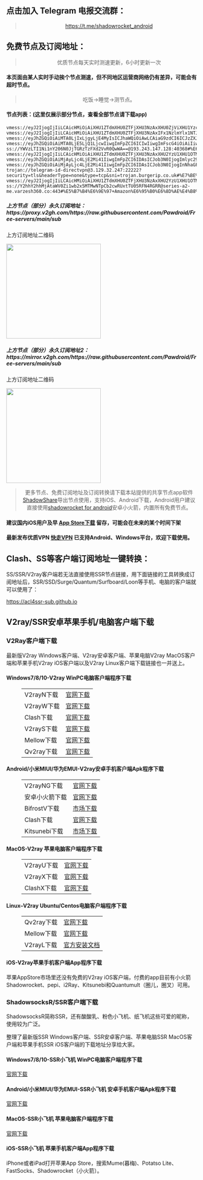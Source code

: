 
<h2>点击加入 Telegram 电报交流群：</h2>
<blockquote>
<p style="text-align: center;"><a href="https://t.me/shadowrocket_android">https://t.me/shadowrocket_android</a></p>
</blockquote>
<h2>免费节点及订阅地址：</h2>
<blockquote>
<p style="text-align: center;">优质节点每天实时测速更新，6小时更新一次</p>
</blockquote>
<h4>本页面由某人实时手动挨个节点测速，但不同地区运营商网络仍有差异，可能会有超时节点。</h4>
<blockquote>
<p style="text-align: center;">吃饭->睡觉->测节点。</p>
</blockquote>
<h4>节点列表：(这里仅展示部分节点，查看全部节点请下载app)</h4>

```ss://Y2hhY2hhMjAtaWV0Zi1wb2x5MTMwNTpkNjEwNWJiZC1iZTBkLTQ1YjItODJhZC0zMWZkMTA3MWMxZDI=@service.ouluyun9803.com:20005#%E7%BE%8E%E5%9B%BD%E7%A7%91%E7%BD%97%E6%8B%89%E5%A4%9A%E5%B7%9E%E5%B8%83%E9%9A%86%E8%8F%B2%E5%B0%94%E5%BE%B7%E5%B8%82+Level3
vmess://eyJ2IjogIjIiLCAicHMiOiAiXHU1ZTdmXHU0ZTFjXHU3NzAxXHU0ZjViXHU1YzcxXHU1ZTAyIFx1NzlmYlx1NTJhOCIsICJhZGQiOiAiMTgzLjIzMi4xOTkuNjEiLCAicG9ydCI6IDE1NjAzLCAiYWlkIjogMCwgInNjeSI6ICJhdXRvIiwgIm5ldCI6ICJ0Y3AiLCAidHlwZSI6ICJub25lIiwgInRscyI6ICIiLCAiaWQiOiAiYWFhYWFhYWEtYWFhYS1hYWFhLWFhYWEtZGFhYWFhYWFhYWFkIn0=
vmess://eyJ2IjogIjIiLCAicHMiOiAiXHU1ZTdmXHU0ZTFjXHU3NzAxIFx1NzlmYlx1NTJhOCIsICJhZGQiOiAiZGF0YS11cy12MS5zaHdqZmt3LmNuIiwgInBvcnQiOiAiMjA0MDEiLCAidHlwZSI6ICJub25lIiwgImlkIjogImIxNDc4ZTI0LTQ5MTYtM2FiZS04ZjE3LTE1OTMxMDEyZWNiZSIsICJhaWQiOiAiMCIsICJuZXQiOiAid3MiLCAicGF0aCI6ICIvZGViaWFuIiwgImhvc3QiOiAiZGF0YS11cy12MS5zaHdqZmt3LmNuIiwgInRscyI6ICIifQ==
vmess://eyJhZGQiOiAiMTA0LjIxLjgyLjE4MyIsICJhaWQiOiAwLCAiaG9zdCI6ICJzZXJ2ZXIyNi5iZWhlc2h0YmFuZWguY29tIiwgImlkIjogIjVhNzAyMWUwLTI2YjQtNDVkNi1iMTc1LWZlNTUxNjAxY2E5NyIsICJuZXQiOiAid3MiLCAicGF0aCI6ICIvIiwgInBvcnQiOiA4ODgwLCAicHMiOiAiXHU3ZjhlXHU1NmZkIENsb3VkRmxhcmVcdTgyODJcdTcwYjkiLCAidGxzIjogIiIsICJ0eXBlIjogImF1dG8iLCAic2VjdXJpdHkiOiAiYXV0byIsICJza2lwLWNlcnQtdmVyaWZ5IjogdHJ1ZSwgInNuaSI6ICIifQ==
vmess://eyJhZGQiOiAiMTA0LjE5LjQ1LjcwIiwgImFpZCI6ICIwIiwgImFscG4iOiAiIiwgImZwIjogIiIsICJob3N0IjogIm9uZWEuZmxoYS5ydSIsICJpZCI6ICI3YTczN2Y0MS1iNzkyLTQyNjAtOTRmZi0zZDg2NGRhNjdiODAiLCAibmV0IjogIndzIiwgInBhdGgiOiAiLyIsICJwb3J0IjogIjIwOTUiLCAicHMiOiAiXHU3ZjhlXHU1NmZkIENsb3VkRmxhcmVcdTgyODJcdTcwYjkiLCAic2N5IjogImF1dG8iLCAic25pIjogIiIsICJ0bHMiOiAiIiwgInR5cGUiOiAiIiwgInYiOiAiMiJ9
ss://YWVzLTI1Ni1nY206N0JjTGRzTzFXd2VvR0QwWA==@193.243.147.128:40368#%E6%B3%A2%E5%85%B0+V2CROSS.COM
vmess://eyJ2IjogIjIiLCAicHMiOiAiXHU1ZTdmXHU0ZTFjXHU3NzAxXHU2YzU1XHU1OTM0XHU1ZTAyIFx1NzlmYlx1NTJhOCIsICJhZGQiOiAiMTgzLjI0MC4xNzkuMTk1IiwgInBvcnQiOiAiNjEwMDIiLCAidHlwZSI6ICJub25lIiwgImlkIjogImFhYWFhYWFhLWFhYWEtYWFhYS1hYWFhLWRhYWFhYWFhYWFhZCIsICJhaWQiOiAiMCIsICJuZXQiOiAidGNwIiwgInBhdGgiOiAiLyIsICJob3N0IjogIiIsICJ0bHMiOiAiIn0=
vmess://eyJhZGQiOiAiMjAyLjc4LjE2Mi41IiwgImFpZCI6IDAsICJob3N0IjogImlyc29mdC5zeXRlcy5uZXQiLCAiaWQiOiAiMmZmOTdjNmQtODU1Ny00MmE0LWI0M2YtMTljNzdjNTk1OWVhIiwgIm5ldCI6ICJ3cyIsICJwYXRoIjogIi9AZm9yd2FyZHYycmF5IiwgInBvcnQiOiA0NDMsICJwcyI6ICJcdTUzNzBcdTVlYTYgVjJDUk9TUy5DT00iLCAidGxzIjogInRscyIsICJ0eXBlIjogImF1dG8iLCAic2VjdXJpdHkiOiAiYXV0byIsICJza2lwLWNlcnQtdmVyaWZ5IjogdHJ1ZSwgInNuaSI6ICIifQ==
vmess://eyJhZGQiOiAiMjAyLjc4LjE2Mi41IiwgImFpZCI6IDAsICJob3N0IjogInNhaGFuZC5zZXJ2ZW1pbmVjcmFmdC5uZXQiLCAiaWQiOiAiMTE4Mjg3ZDItZTk2OC00MmUxLTgwZDAtMTJmYTJmNWQzOGQ2IiwgIm5ldCI6ICJ3cyIsICJwYXRoIjogIi9AZm9yd2FyZHYycmF5IiwgInBvcnQiOiA0NDMsICJwcyI6ICJcdTUzNzBcdTVlYTYgVjJDUk9TUy5DT00iLCAidGxzIjogInRscyIsICJ0eXBlIjogImF1dG8iLCAic2VjdXJpdHkiOiAiYXV0byIsICJza2lwLWNlcnQtdmVyaWZ5IjogdHJ1ZSwgInNuaSI6ICIifQ==
trojan://telegram-id-directvpn@3.129.32.247:22222?security=tls&headerType=none&type=tcp&sni=trojan.burgerip.co.uk#%E7%BE%8E%E5%9B%BD+Amazon+EC2%E6%9C%8D%E5%8A%A1%E5%99%A8
vmess://eyJ2IjogIjIiLCAicHMiOiAiXHU1ZTdmXHU0ZTFjXHU3NzAxXHU2YzU1XHU1OTM0XHU1ZTAyIFx1NzlmYlx1NTJhOCIsICJhZGQiOiAiMTgzLjI0MC4xNzkuMTk1IiwgInBvcnQiOiAiMTU2MDEiLCAiaWQiOiAiYWFhYWFhYWEtYWFhYS1hYWFhLWFhYWEtZGFhYWFhYWFhYWFkIiwgImFpZCI6ICIwIiwgInNjeSI6ICJhdXRvIiwgIm5ldCI6ICJ0Y3AiLCAidHlwZSI6ICJub25lIiwgImhvc3QiOiAiIiwgInBhdGgiOiAiIiwgInRscyI6ICIiLCAic25pIjogIiIsICJhbHBuIjogIiJ9
ss://Y2hhY2hhMjAtaWV0Zi1wb2x5MTMwNTpCb2cwRUxtTU05RFN4RGRR@series-a2-me.varzesh360.co:443#%E5%B7%B4%E6%9E%97+Amazon%E6%95%B0%E6%8D%AE%E4%B8%AD%E5%BF%83
```
<h5>上方节点（部分）永久订阅地址：https://proxy.v2gh.com/https://raw.githubusercontent.com/Pawdroid/Free-servers/main/sub</h5>
<p>上方订阅地址二维码</p>
<img src='https://raw.githubusercontent.com/Pawdroid/Free-servers/main/sub.png' width=250 height=250>
<h5>上方节点（部分）永久订阅地址2：https://mirror.v2gh.com/https://raw.githubusercontent.com/Pawdroid/Free-servers/main/sub</h5>
<p>上方订阅地址二维码</p>
<img src='https://raw.githubusercontent.com/Pawdroid/Free-servers/main/sub2.png' width=250 height=250>
<blockquote style='text-align: center;'>更多节点、免费订阅地址及订阅转换请下载本站提供的共享节点app软件<a href='https://shadowsharing.com'>ShadowShare</a>导出节点使用，支持iOS、Android下载，Android用户建议直接使用<a href='https://github.com/Pawdroid/shadowrocket_for_android'>shadowrocket for android</a>安卓小火箭，内置所有免费节点。</blockquote>
<h4>建议国内iOS用户及早 <a href='https://apps.apple.com/cn/app/shadowshare/id1612647259'>App Store下载</a> 留存，可能会在未来的某个时间下架</h4>

<h4>最新发布优质VPN <a href='https://letsgovpn.com'>快走VPN</a> 已支持Android、Windows平台，欢迎下载使用。</h4>

<div class="nv-content-wrap entry-content">
<h2>Clash、SS等客户端订阅地址一键转换：</h2>
<p>SS/SSR/V2ray客户端若无法直接使用SSR节点链接，用下面链接的工具转换成订阅地址后，SSR/SSD/Surge/Quantum/Surfboard/Loon等手机、电脑的客户端就可以使用了：</p>
<p><a href="https://acl4ssr-sub.github.io" target="_blank" rel="noreferrer noopener nofollow">https://acl4ssr-sub.github.io</a></p>
<h2>V2ray/SSR安卓苹果手机/电脑客户端下载</h2>
<h3>V2Ray客户端下载</h3>
<p>最新版V2ray Windows客户端、V2ray安卓客户端、苹果电脑V2ray MacOS客户端和苹果手机V2ray iOS客户端以及V2ray Linux客户端下载链接也一并送上。</p>
<h4>Windows7/8/10-<strong>V2ray WinPC电脑客户端</strong>程序下载</h4>
<figure class="wp-block-table alignwide is-style-stripes"><table><tbody><tr><td>V2rayN下载</td><td><a href="https://github.com/2dust/v2rayN/releases" target="_blank" rel="noreferrer noopener">官网下载</a></td></tr><tr><td>V2rayW下载</td><td><a href="https://github.com/Cenmrev/V2RayW/releases" target="_blank" rel="noreferrer noopener">官网下载</a></td></tr><tr><td>Clash下载</td><td><a href="https://github.com/Fndroid/clash_for_windows_pkg/releases" target="_blank" rel="noreferrer noopener">官网下载</a></td></tr><tr><td>V2rayS下载</td><td><a href="https://github.com/Shinlor/V2RayS/releases" target="_blank" rel="noreferrer noopener">官网下载</a></td></tr><tr><td>Mellow下载</td><td><a href="https://github.com/mellow-io/mellow/releases" target="_blank" rel="noreferrer noopener">官网下载</a></td></tr><tr><td>Qv2ray下载</td><td><a href="https://github.com/Qv2ray/Qv2ray" target="_blank" rel="noreferrer noopener">官网下载</a></td></tr></tbody></table></figure>
<h4><strong>Android/小米MIUI/华为EMUI-V2ray安卓手机客户端</strong>Apk程序下载</h4>
<figure class="wp-block-table alignwide is-style-stripes"><table><tbody><tr><td>V2rayNG下载</td><td><a href="https://github.com/2dust/v2rayNG/releases" target="_blank" rel="noreferrer noopener">官网下载</a></td></tr><tr><td>安卓小火箭下载</td><td><a href="https://github.com/Pawdroid/shadowrocket_for_android/releases" target="_blank" rel="noreferrer noopener">官网下载</a></td></tr><tr><td>BifrostV下载</td><td><a rel="noreferrer noopener" href="https://www.appsapk.com/downloading/latest/com.github.dawndiy.bifrostv-0.6.8.apk" target="_blank">市场下载</a></td></tr><tr><td>Clash下载</td><td><a href="https://github.com/Kr328/ClashForAndroid/releases" target="_blank" rel="noreferrer noopener">官网下载</a></td></tr><tr><td>Kitsunebi下载</td><td><a rel="noreferrer noopener" href="https://apkpure.com/kitsunebi/fun.kitsunebi.kitsunebi4android" target="_blank">市场下载</a></td></tr></tbody></table></figure>
<h4><strong>MacOS-V2ray <strong>苹果电脑</strong>客户端</strong>程序下载</h4>
<figure class="wp-block-table alignwide is-style-stripes"><table><tbody><tr><td>V2rayU下载</td><td><a href="https://github.com/yanue/V2rayU/releases" target="_blank" rel="noreferrer noopener">官网下载</a></td></tr><tr><td>V2rayX下载</td><td><a href="https://github.com/Cenmrev/V2RayX/releases" target="_blank" rel="noreferrer noopener">官网下载</a></td></tr><tr><td>ClashX下载</td><td><a href="https://github.com/yichengchen/clashX/releases" target="_blank" rel="noreferrer noopener">官网下载</a></td></tr></tbody></table></figure>
<h4><strong>Linux</strong>–<strong>V2ray Ubuntu/Centos电脑客户端</strong>程序下载</h4>
<figure class="wp-block-table alignwide is-style-stripes"><table><tbody><tr><td>Qv2ray下载</td><td><a href="https://github.com/Qv2ray/Qv2ray" target="_blank" rel="noreferrer noopener">官网下载</a></td></tr><tr><td>Mellow下载</td><td><a href="https://github.com/mellow-io/mellow/releases" target="_blank" rel="noreferrer noopener">官网下载</a></td></tr><tr><td>V2rayL下载</td><td><a rel="noreferrer noopener" href="https://github.com/jiangxufeng/v2rayL" target="_blank">官方安装文档</a></td></tr></tbody></table></figure>
<h4>iOS-<strong>V2ray苹果<strong>手机客户端</strong>App程序</strong>下载</h4>
<p>苹果AppStore市场里还没有免费的V2ray iOS客户端，付费的app目前有小火箭Shadowrocket、pepi、i2Ray、Kitsunebi和Quantumult（圈儿，圈叉）可用。</p>
<h3>ShadowsocksR/SSR客户端下载</h3>
<p>ShadowsocksR简称SSR，还有酸酸乳、粉色小飞机、纸飞机这些可爱的昵称，使用较为广泛。</p>
<p>整理了最新版SSR Windows客户端、SSR安卓客户端、苹果电脑SSR MacOS客户端和苹果手机SSR iOS客户端的下载地址分享给大家。</p>
<h4><strong>Windows7/8/10-<strong>SSR小飞机 WinPC电脑客户端</strong>程序下载</strong></h4>
<p><a rel="noreferrer noopener" href="https://github.com/shadowsocksrr/shadowsocksr-csharp/releases" target="_blank">官网下载</a></p>
<h4><strong><strong>Android/小米MIUI/华为EMUI-SSR小飞机 安卓手机客户端</strong>Apk程序下载</strong></h4>
<p><a rel="noreferrer noopener" href="https://github.com/shadowsocksrr/shadowsocksr-android/releases" target="_blank">官网下载</a></p>
<h4><strong><strong>MacOS-SSR小飞机 苹果电脑客户端</strong>程序下载</strong></h4>
<p><a href="https://github.com/qinyuhang/ShadowsocksX-NG-R/releases" target="_blank" rel="noreferrer noopener">官网下载</a></p>
<h4><strong>iOS-<strong>SSR小飞机 苹果手机客户端App程序</strong></strong>下载</h4>
<p>iPhone或者iPad打开苹果App Store，搜索Mume(暮梅)、Potatso Lite、FastSocks、Shadowrocket（小火箭）。</p>
